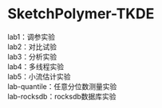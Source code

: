 # SketchPolymer-TKDE  
lab1：调参实验  
lab2：对比试验  
lab3：分析实验  
lab4：多线程实验  
lab5：小流估计实验  
lab-quantile：任意分位数测量实验  
lab-rocksdb：rocksdb数据库实验  
